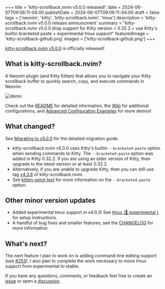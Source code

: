 +++
title = 'kitty-scrollback.nvim v5.0.0 released!'
date = 2024-06-07T09:06:11-04:00
publishDate = 2024-06-07T09:06:11-04:00
draft = false
tags = ['neovim', 'kitty', 'kitty-scrollback.nvim', 'tmux']
description = 'kitty-scrollback.nvim v5.0.0 release announcment'
summary = "kitty-scrollback.nvim v5.0.0 drop support for Kitty version < 0.32.2 + use Kitty's builtin bracketed paste + experimental tmux support"
featuredImage = 'kitty-scrollback-github.png'
images = ['kitty-scrollback-github.png']
+++

[kitty-scrollback.nvim v5.0.0](https://github.com/mikesmithgh/kitty-scrollback.nvim/releases/tag/v5.0.0) is officially released!

## What is kitty-scrollback.nvim?

A Neovim plugin (and Kitty Kitten) that allows you to navigate your Kitty scrollback buffer to quickly search, copy, and execute commands in Neovim.

![demo](https://preview.redd.it/v5-0-0-drop-support-for-kitty-version-0-32-2-use-kittys-v0-0iutp6z7a55d1.gif?width=1342&auto=webp&s=d3af4bf4b6d9c528d22a3a338d6830ec8713a0d8)

Check out the [README](https://github.com/mikesmithgh/kitty-scrollback.nvim) for detailed information, the [Wiki](https://github.com/mikesmithgh/kitty-scrollback.nvim/wiki) for additional configurations, and [Advanced Configuration Examples](https://github.com/mikesmithgh/kitty-scrollback.nvim/wiki/Advanced-Configuration-Examples) for more demos!

## What changed?

See [Migrating to v5.0.0](https://github.com/mikesmithgh/kitty-scrollback.nvim#-migrating-to-v500) for the detailed migration guide.

  - kitty-scrollback.nvim v5.0.0 uses Kitty's builtin `--bracketed-paste` option when sending commands to Kitty. The `--bracketed-paste` option was added in Kitty 0.32.2. If you are using an older version of Kitty, then upgrade to the latest version or at least 0.32.2.
  - Alternatively, if you are unable to upgrade Kitty, then you can still use tag [v4.3.6](https://github.com/mikesmithgh/kitty-scrollback.nvim/releases/tag/v4.3.6) of kitty-scrollback.nvim.
  - See [kitten-send-text](https://sw.kovidgoyal.net/kitty/remote-control/#kitten-send-text) for more information on the `--bracketed-paste` option.

## Other minor version updates

  - Added experimental tmux support in v4.0.3! See [tmux (🧪 experimental )](https://github.com/mikesmithgh/kitty-scrollback.nvim?tab=readme-ov-file#tmux--experimental-) for setup instructions.
  - A handful of bug fixes and smaller features, see the [CHANGELOG](https://github.com/mikesmithgh/kitty-scrollback.nvim/blob/main/CHANGELOG.md) for more information.

## What's next?
The next feature I plan to work on is adding command-line editing support (see [#253](https://github.com/mikesmithgh/kitty-scrollback.nvim/issues/253)). I also plan to 
complete the work necessary to move tmux support from experimental to stable.

If you have any questions, comments, or feedback feel free to create an [issue](https://github.com/mikesmithgh/kitty-scrollback.nvim/issues) or open a [discussion](https://github.com/mikesmithgh/kitty-scrollback.nvim/discussions).
